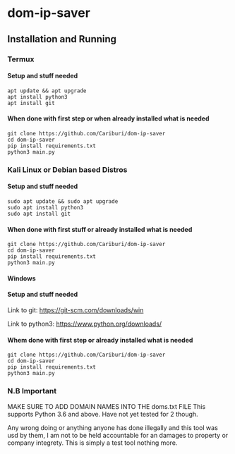# dom-ip-saver
## Installation and Running

### Termux
#### Setup and stuff needed
    apt update && apt upgrade
    apt install python3
    apt install git
    
 #### When done with first step or when already installed what is needed
    git clone https://github.com/Cariburi/dom-ip-saver
    cd dom-ip-saver
    pip install requirements.txt
    python3 main.py

### Kali Linux or Debian based Distros
#### Setup and stuff needed
    sudo apt update && sudo apt upgrade
    sudo apt install python3
    sudo apt install git

#### When done with first stuff or already installed what is needed
    git clone https://github.com/Cariburi/dom-ip-saver
    cd dom-ip-saver
    pip install requirements.txt
    python3 main.py

#### Windows
#### Setup and stuff needed
Link to git: https://git-scm.com/downloads/win

Link to python3: https://www.python.org/downloads/

#### Whem done with first step or already installed what is needed
    git clone https://github.com/Cariburi/dom-ip-saver
    cd dom-ip-saver
    pip install requirements.txt
    python3 main.py

### N.B Important
MAKE SURE TO ADD DOMAIN NAMES INTO THE doms.txt FILE
This supports Python 3.6 and above. Have not yet tested for 2 though.

Any wrong doing or anything anyone has done illegally and this tool was usd by them, I am not to be held accountable for an damages to property or company integrety. This is simply a test tool nothing more.

